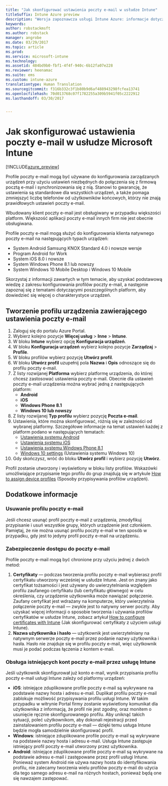 ```yaml
---
title: "Jak skonfigurować ustawienia poczty e-mail w usłudze Intune"
titleSuffix: Intune Azure preview
description: "Wersja zapoznawcza usługi Intune Azure: informacje dotyczące konfigurowania usługi Intune pod kątem tworzenia połączeń z firmowymi serwerami poczty e-mail na zarządzanych urządzeniach."
keywords: 
author: robstackmsft
ms.author: robstack
manager: angrobe
ms.date: 03/29/2017
ms.topic: article
ms.prod: 
ms.service: microsoft-intune
ms.technology: 
ms.assetid: 484bd9b0-fbf1-4f4f-940c-6b12fa07e228
ms.reviewer: heenamac
ms.suite: ems
ms.custom: intune-azure
translationtype: Human Translation
ms.sourcegitcommit: f316b332c3f1b80b9d6af488943298fcfea13741
ms.openlocfilehash: 70d013768c07f1782255a309b5941f05c2222912
ms.lasthandoff: 03/30/2017


---
```


# <a name="how-to-configure-email-settings-in-microsoft-intune"></a>Jak skonfigurować ustawienia poczty e-mail w usłudze Microsoft Intune

[!INCLUDE[azure_preview](../includes/azure_preview.md)]

Profile poczty e-mail mogą być używane do konfigurowania zarządzanych urządzeń przy użyciu ustawień niezbędnych do połączenia się z firmową pocztą e-mail i synchronizowania się z nią. Stanowi to gwarancję, że ustawienia są standardowe dla wszystkich urządzeń, a także pomaga zmniejszyć liczbę telefonów od użytkowników końcowych, którzy nie znają prawidłowych ustawień poczty e-mail.

Wbudowany klient poczty e-mail jest obsługiwany w przypadku większości platform. Większość aplikacji poczty e-mail innych firm nie jest obecnie obsługiwana.

Profile poczty e-mail mogą służyć do konfigurowania klienta natywnego poczty e-mail na następujących typach urządzeń:

- System Android Samsung KNOX Standard 4.0 i nowsze wersje
- Program Android for Work
- System iOS 8.0 i nowsze
- System Windows Phone 8.1 lub nowszy
- System Windows 10 Mobile Desktop i Windows 10 Mobile

Skorzystaj z informacji zawartych w tym temacie, aby uzyskać podstawową wiedzę z zakresu konfigurowania profilów poczty e-mail, a następnie zapoznaj się z tematami dotyczącymi poszczególnych platform, aby dowiedzieć się więcej o charakterystyce urządzeń.

## <a name="create-a-device-profile-containing-email-settings"></a>Tworzenie profilu urządzenia zawierającego ustawienia poczty e-mail

1. Zaloguj się do portalu Azure Portal.
2. Wybierz kolejno pozycje **Więcej usług** > **Inne** > **Intune**.
3. W bloku **Intune** wybierz opcję **Konfiguracja urządzeń**.
2. W bloku **Konfiguracja urządzeń** wybierz kolejno pozycje **Zarządzaj** > **Profile**.
3. W bloku profilów wybierz pozycję **Utwórz profil**.
4. W bloku **Utwórz profil** uzupełnij pola **Nazwa** i **Opis** odnoszące się do profilu poczty e-mail.
5. Z listy rozwijanej **Platforma** wybierz platformę urządzenia, do której chcesz zastosować ustawienia poczty e-mail. Obecnie dla ustawień poczty e-mail urządzenia można wybrać jedną z następujących platform:
    - **Android**
    - **iOS**
    - **Windows Phone 8.1**
    - **Windows 10 lub nowszy**
6. Z listy rozwijanej **Typ profilu** wybierz pozycję **Poczta e-mail**.
7. Ustawienia, które można skonfigurować, różnią się w zależności od wybranej platformy. Szczegółowe informacje na temat ustawień każdej z platform podano w następujących tematach:
    - [Ustawienia systemu Android](email-profile-settings-for-android.md)
    - [Ustawienia systemu iOS](email-profile-settings-for-ios.md)
    - [Ustawienia systemu Windows Phone 8.1](email-profile-settings-for-windows-phone-8-1.md)
    - [Windows 10 settings](email-profile-settings-for-windows-10.md) (Ustawienia systemu Windows 10)
8. Gdy skończysz, wróć do bloku **Utwórz profil** i wybierz pozycję **Utwórz**.

Profil zostanie utworzony i wyświetlony w bloku listy profilów.
Wskazówki umożliwiające przypisanie tego profilu do grup znajdują się w artykule [How to assign device profiles](how-to-assign-device-profiles.md) (Sposoby przypisywania profilów urządzeń).

## <a name="further-information"></a>Dodatkowe informacje

### <a name="remove-an-email-profile"></a>Usuwanie profilu poczty e-mail

Jeśli chcesz usunąć profil poczty e-mail z urządzenia, zmodyfikuj przypisanie i usuń wszystkie grupy, których urządzenie jest członkiem. Pamiętaj, że nie można usunąć profilu poczty e-mail w ten sposób w przypadku, gdy jest to jedyny profil poczty e-mail na urządzeniu.

### <a name="securing-email-access"></a>Zabezpieczenie dostępu do poczty e-mail

Profile poczty e-mail mogą być chronione przy użyciu jednej z dwóch metod:

1. **Certyfikaty** — podczas tworzenia profilu poczty e-mail wybierasz profil certyfikatu utworzony wcześniej w usłudze Intune. Jest on znany jako certyfikat tożsamości i jest używany do uwierzytelniania względem profilu zaufanego certyfikatu (lub certyfikatu głównego) w celu określenia, czy urządzenie użytkownika może nawiązać połączenie. Zaufany certyfikat jest wdrażany na komputerze, który uwierzytelnia połączenie poczty e-mail — zwykle jest to natywny serwer poczty.
Aby uzyskać więcej informacji o sposobie tworzenia i używania profilów certyfikatów w usłudze Intune, zobacz artykuł [How to configure certificates with Intune](/intune-azure/configure-devices/how-to-configure-certificates) (Jak skonfigurować certyfikaty z użyciem usługi Intune).
2. **Nazwa użytkownika i hasło** — użytkownik jest uwierzytelniany na natywnym serwerze poczty e-mail przez podanie nazwy użytkownika i hasła.
Hasło nie znajduje się w profilu poczty e-mail, więc użytkownik musi je podać podczas łączenia z kontem e-mail.


### <a name="how-intune-handles-existing-email-accounts"></a>Obsługa istniejących kont poczty e-mail przez usługę Intune

Jeśli użytkownik skonfigurował już konto e-mail, wynik przypisania profilu poczty e-mail usługi Intune zależy od platformy urządzeń:

- **iOS**: istniejące zduplikowane profile poczty e-mail są wykrywane na podstawie nazwy hosta i adresu e-mail. Duplikat profilu poczty e-mail zablokuje możliwość przypisywania profilu usługi Intune. W takim przypadku w witrynie Portal firmy zostanie wyświetlony komunikat dla użytkownika z informacją, że profil nie jest zgodny, oraz monitem o usunięcie ręcznie skonfigurowanego profilu. Aby uniknąć takich sytuacji, poleć użytkownikom, aby dokonali rejestracji przed zainstalowaniem profilu poczty e-mail — dzięki temu usługa Intune będzie mogła samodzielnie skonfigurować profil.
- **Windows**: istniejące zduplikowane profile poczty e-mail są wykrywane na podstawie nazwy hosta i adresu e-mail. Usługa Intune zastępuje istniejący profil poczty e-mail utworzony przez użytkownika.
- **Android**: istniejące zduplikowane profile poczty e-mail są wykrywane na podstawie adresu e-mail i zastępowane przez profil usługi Intune.
Ponieważ system Android nie używa nazwy hosta do identyfikowania profilu, nie zalecamy tworzenia wielu profilów poczty e-mail do użycia dla tego samego adresu e-mail na różnych hostach, ponieważ będą one się nawzajem zastępować.

